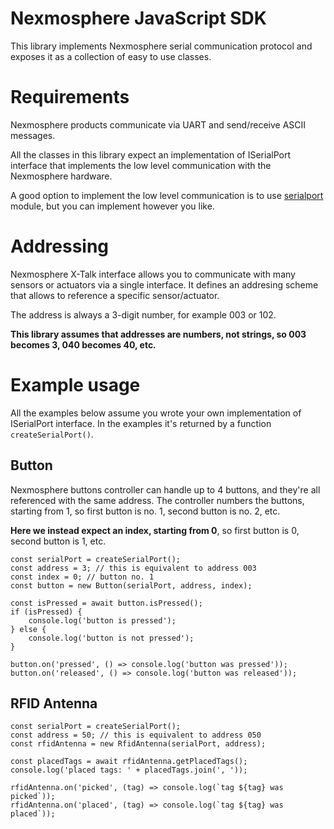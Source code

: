# Nexmosphere JavaScript SDK

This library implements Nexmosphere serial communication protocol and exposes it as a collection of easy to use classes.

# Requirements

Nexmosphere products communicate via UART and send/receive ASCII messages.

All the classes in this library expect an implementation of ISerialPort interface
that implements the low level communication with the Nexmosphere hardware.

A good option to implement the low level communication is to use [serialport](https://www.npmjs.com/package/serialport) module,
but you can implement however you like.

# Addressing

Nexmosphere X-Talk interface allows you to communicate with many sensors or actuators via a single interface.
It defines an addresing scheme that allows to reference a specific sensor/actuator.

The address is always a 3-digit number, for example 003 or 102.

**This library assumes that addresses are numbers, not strings, so 003 becomes 3, 040 becomes 40, etc.**

# Example usage

All the examples below assume you wrote your own implementation of ISerialPort interface.
In the examples it's returned by a function `createSerialPort()`.

## Button

Nexmosphere buttons controller can handle up to 4 buttons, and they're all referenced with the same address.
The controller numbers the buttons, starting from 1, so first button is no. 1, second button is no. 2, etc.

**Here we instead expect an index, starting from 0**, so first button is 0, second button is 1, etc.

```
const serialPort = createSerialPort();
const address = 3; // this is equivalent to address 003
const index = 0; // button no. 1
const button = new Button(serialPort, address, index);

const isPressed = await button.isPressed();
if (isPressed) {
    console.log('button is pressed');
} else {
    console.log('button is not pressed');
}

button.on('pressed', () => console.log('button was pressed'));
button.on('released', () => console.log('button was released'));
```

## RFID Antenna

```
const serialPort = createSerialPort();
const address = 50; // this is equivalent to address 050
const rfidAntenna = new RfidAntenna(serialPort, address);

const placedTags = await rfidAntenna.getPlacedTags();
console.log('placed tags: ' + placedTags.join(', '));

rfidAntenna.on('picked', (tag) => console.log(`tag ${tag} was picked`));
rfidAntenna.on('placed', (tag) => console.log(`tag ${tag} was placed`));
```
